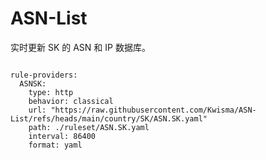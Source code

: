 
# ASN-List

实时更新 SK 的 ASN 和 IP 数据库。

<pre><code class="language-javascript">
rule-providers:
  ASNSK:
    type: http
    behavior: classical
    url: "https://raw.githubusercontent.com/Kwisma/ASN-List/refs/heads/main/country/SK/ASN.SK.yaml"
    path: ./ruleset/ASN.SK.yaml
    interval: 86400
    format: yaml
</code></pre>
